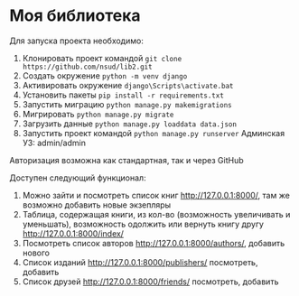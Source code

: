 # Моя библиотека

Для запуска проекта необходимо: 

1. Клонировать проект командой ```git clone https://github.com/nsud/lib2.git```
2. Создать окружение ```python -m venv django```
3. Активировать окружение ```django\Scripts\activate.bat```
4. Установить пакеты ```pip install -r requirements.txt```
5. Запустить миграцию ```python manage.py makemigrations```
6. Мигрировать ```python manage.py migrate```
7. Загрузить данные ```python manage.py loaddata data.json```
8. Запустить проект командой ```python manage.py runserver```
Админская УЗ: admin/admin

Авторизация возможна как стандартная, так и через GitHub

Доступен следующий функционал:
1. Можно зайти и посмотреть список книг http://127.0.0.1:8000/, там же возможно добавить новые экзепляры
2. Таблица, содержащая книги, из кол-во (возможность увеличивать и уменьшать), возможность одолжить или вернуть книгу другу http://127.0.0.1:8000/index/
3. Посмотреть список авторов http://127.0.0.1:8000/authors/, добавить нового
4. Список изданий  http://127.0.0.1:8000/publishers/ посмотреть, добавить
5. Список друзей http://127.0.0.1:8000/friends/ посмотреть, добавить

